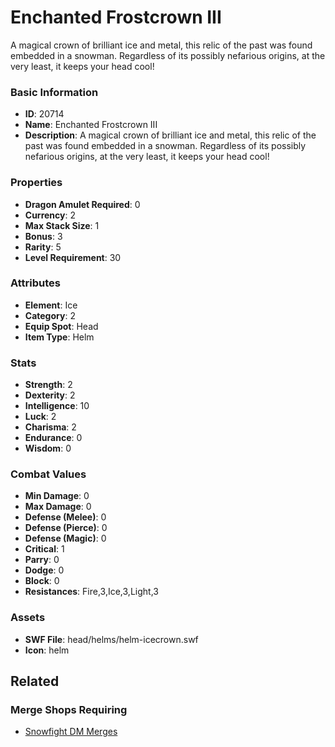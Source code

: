 # Enchanted Frostcrown III

A magical crown of brilliant ice and metal, this relic of the past was found embedded in a snowman. Regardless of its possibly nefarious origins, at the very least, it keeps your head cool!

### Basic Information

- **ID**: 20714
- **Name**: Enchanted Frostcrown III
- **Description**: A magical crown of brilliant ice and metal, this relic of the past was found embedded in a snowman. Regardless of its possibly nefarious origins, at the very least, it keeps your head cool!

### Properties

- **Dragon Amulet Required**: 0
- **Currency**: 2
- **Max Stack Size**: 1
- **Bonus**: 3
- **Rarity**: 5
- **Level Requirement**: 30

### Attributes

- **Element**: Ice
- **Category**: 2
- **Equip Spot**: Head
- **Item Type**: Helm

### Stats

- **Strength**: 2
- **Dexterity**: 2
- **Intelligence**: 10
- **Luck**: 2
- **Charisma**: 2
- **Endurance**: 0
- **Wisdom**: 0

### Combat Values

- **Min Damage**: 0
- **Max Damage**: 0
- **Defense (Melee)**: 0
- **Defense (Pierce)**: 0
- **Defense (Magic)**: 0
- **Critical**: 1
- **Parry**: 0
- **Dodge**: 0
- **Block**: 0
- **Resistances**: Fire,3,Ice,3,Light,3

### Assets

- **SWF File**: head/helms/helm-icecrown.swf
- **Icon**: helm

## Related

### Merge Shops Requiring

- [Snowfight DM Merges](../merge-shops/359-snowfight-dm-merges.md)

